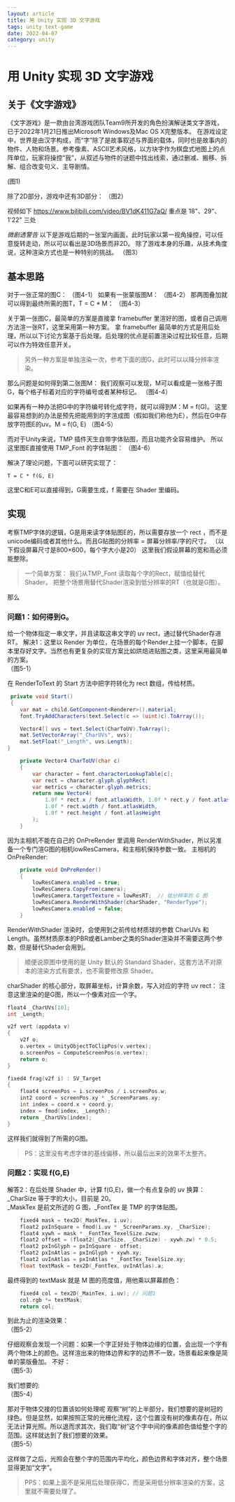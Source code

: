 ```yaml
---
layout: article
title: 用 Unity 实现 3D 文字游戏
tags: unity text-game
date: 2022-04-07
category: unity
---
```

# 用 Unity 实现 3D 文字游戏

## 关于《文字游戏》

《文字游戏》是一款由台湾游戏团队Team9所开发的角色扮演解谜类文字游戏，已于2022年1月21日推出Microsoft Windows及Mac OS X完整版本。
在游戏设定中，世界是由汉字构成，而“字”除了是故事叙述与界面的载体，同时也是故事内的物件、人物和场景。参考像素、ASCII艺术风格，以方块字作为棋盘式地图上的点阵单位，玩家将操控“我”，从叙述与物件的谜题中找出线索，通过删减、搬移、拆解、组合改变句义、主导剧情。

(图1)

除了2D部分，游戏中还有3D部分：
（图2）

视频如下 https://www.bilibili.com/video/BV1dK411G7aQ/
重点是 18"、29"、1'22" 三处

*微剧透警告*
以下是游戏后期的一张室内画面，此时玩家以第一视角操控，可以任意旋转走动，所以可以看出是3D场景而非2D。
除了游戏本身的乐趣，从技术角度说，这种渲染方式也是一种特别的挑战。
（图3）

## 基本思路
对于一张正常的图C：
（图4-1）
如果有一张蒙版图M：
（图4-2）
那两图叠加就可以得到最终所需的图T，T = C * M：
（图4-3）

关于第一张图C，最简单的方案是直接拿 framebuffer 里渲好的图，或者自己调用方法渲一张RT，这里采用第一种方案。
拿 framebuffer 最简单的方式是用后处理，所以以下讨论方案基于后处理。后处理的优点是前置渲染过程比较任意，后期可以作为特效任意开关。
> 另外一种方案是单独渲染一次，参考下面的图G，此时可以以降分辨率渲染。

那么问题是如何得到第二张图M：
我们观察可以发现，M可以看成是一张格子图G，每个格子标着对应的字符编号或者某种标记。
（图4-4）

如果再有一种办法把G中的字符编号转化成字符，就可以得到M：M = f(G)。
这里最容易想到的办法是预先把能用到的字渲成图（假如我们称他为E），然后在G中存放字符图E的uv。M = f(G, E)
（图4-5）

而对于Unity来说，TMP 插件天生自带字体贴图，而且功能齐全容易维护。
所以这里图E直接使用 TMP_Font 的字体贴图：
（图4-6）

解决了理论问题，下面可以研究实现了：
```
T = C * f(G, E)
```

这里C和E可以直接得到，G需要生成，f 需要在 Shader 里编码。

## 实现

考察TMP字体的逻辑，G是用来读字体贴图E的，所以需要存放一个 rect ，而不是unicode编码或者其他什么。而且G贴图的分辨率 = 屏幕分辨率/字的尺寸。
（以下假设屏幕尺寸是800×600，每个字大小是20）
这里我们假设屏幕的宽和高必须能整除。

> 一个简单方案：
> 我们从TMP_Font 读取每个字的Rect，赋值给替代Shader。
> 把整个场景用替代Shader渲染到低分辨率的RT（也就是G图）。

那么
### 问题1：如何得到G。
给一个物体指定一串文字，并且读取这串文字的 uv rect，通过替代Shader存进 RT。
解决1：这里以 Render 为单位，在场景的每个Render上挂一个脚本，在脚本里存好文字。当然也有更复杂的实现方案比如烘焙进贴图之类，这里采用最简单的方案。  
（图5-1）

在 RenderToText 的 Start 方法中把字符转化为 rect 数组，传给材质。

```C#
 private void Start()
 {
    var mat = child.GetComponent<Renderer>().material;
    font.TryAddCharacters(text.Select(c => (uint)c).ToArray());

    Vector4[] uvs = text.Select(CharToUV).ToArray();
    mat.SetVectorArray("_CharUVs", uvs);
    mat.SetFloat("_Length", uvs.Length);
}
```

```C# 
    private Vector4 CharToUV(char c)
    {
        var character = font.characterLookupTable[c];
        var rect = character.glyph.glyphRect;
        var metrics = character.glyph.metrics;
        return new Vector4(
            1.0f * rect.x / font.atlasWidth, 1.0f * rect.y / font.atlasHeight,
            1.0f * rect.width / font.atlasWidth,
            1.0f * rect.height / font.atlasHeight
        );
    }
```

因为主相机不能在自己的 OnPreRender 里调用 RenderWithShader，所以另准备一个专门渲G图的相机lowResCamera，和主相机保持参数一致。
主相机的 OnPreRender:

```C#
    private void OnPreRender()
    {
        lowResCamera.enabled = true;
        lowResCamera.CopyFrom(camera);
        lowResCamera.targetTexture = lowResRT;  // 低分辨率的 G 图
        lowResCamera.RenderWithShader(charShader, "RenderType");
        lowResCamera.enabled = false;
    }
```

RenderWithShader 渲染时，会使用到之前传给材质球的参数 CharUVs 和 Length。虽然材质原本的PBR或者Lamber之类的Shader渲染并不需要这两个参数，但是替代Shader会用到。

> 顺便说原图中使用的是 Unity 默认的 Standard Shader，这套方法不对原本的渲染方式有要求，也不需要修改原 Shader。

charShader 的核心部分，取屏幕坐标，计算余数，写入对应的字符 uv rect：
注意这里渲染的是G图，所以一个像素对应一个字。

```c
float4 _CharUVs[10];
int _Length;

v2f vert (appdata v)
{
    v2f o;
    o.vertex = UnityObjectToClipPos(v.vertex);
    o.screenPos = ComputeScreenPos(o.vertex);
    return o;
}

fixed4 frag(v2f i) : SV_Target
{
    float4 screenPos = i.screenPos / i.screenPos.w;
    int2 coord = screenPos.xy * _ScreenParams.xy;
    int index = coord.x + coord.y;
    index = fmod(index, _Length);
    return _CharUVs[index];
}
```

这样我们就得到了所需的G图。

> PS：这里没有考虑字体的基线偏移，所以最后出来的效果不太整齐。

### 问题2：实现 f(G,E)
解答2：在后处理 Shader 中，计算 f(G,E)，做一个有点复杂的 uv 换算：  
\_CharSize 等于字的大小，目前是 20。  
\_MaskTex 是前文所述的 G 图，_FontTex 是 TMP 的字体贴图。  

```c
    fixed4 mask = tex2D(_MaskTex, i.uv);
    float2 pxInSquare = fmod(i.uv * _ScreenParams.xy, _CharSize);
    float4 xywh = mask * _FontTex_TexelSize.zwzw;
    float2 offset = (float2(_CharSize, _CharSize) - xywh.zw) * 0.5;
    float2 pxInGlyph = pxInSquare - offset;
    float2 pxInAtlas = pxInGlyph + xywh.xy;
    float2 uvInAtlas = pxInAtlas * _FontTex_TexelSize.xy;
    float textMask = tex2D(_FontTex, uvInAtlas).a;
```

最终得到的 textMask 就是 M 图的亮度值，用他乘以屏幕颜色：
```c
    fixed4 col = tex2D(_MainTex, i.uv); // 问题1
    col.rgb *= textMask;
    return col;
```

到此为止的渲染效果：  
（图5-2）

仔细观察会发现一个问题：如果一个字正好处于物体边缘的位置，会出现一个字有两个物体上的颜色。这样渲出来的物体边界和字的边界不一致，场景看起来像是简单的蒙版叠加。
不好：  
（图5-3）

我们想要的:   
（图5-4）

那对于物体交接的位置该如何处理呢
观察“树”的上半部分，我们想要的是树冠的绿色。但是显然，如果按照正常的光栅化流程，这个位置没有树的像素存在，所以无法计算光照。所以退而求其次，我们取“树”这个字中间的像素颜色值给整个字的范围。这样就达到了我们想要的效果。  
（图5-5）

这样做了之后，光照会在整个字的范围内平均化，颜色边界和字体对齐，整个场景显得更加“文字”。
> PPS：如果上面不是采用后处理获得C，而是采用低分辨率渲染的方案，这里就不需要处理了。